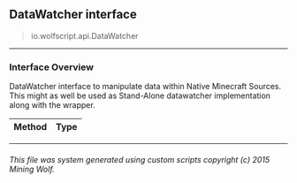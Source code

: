 ## DataWatcher __interface__

>io.wolfscript.api.DataWatcher

---

### Interface Overview

DataWatcher interface to manipulate data within Native Minecraft Sources. This might as well be used as Stand-Alone datawatcher implementation along with the wrapper.

Method | Type   
--- | :--- 



---



###### This file was system generated using custom scripts copyright (c) 2015 Mining Wolf.
	

